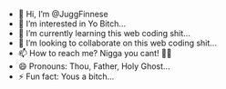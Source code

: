 - 👋 Hi, I’m @JuggFinnese
- 👀 I’m interested in Yo Bitch...
- 🌱 I’m currently learning this web coding shit...
- 💞️ I’m looking to collaborate on this web coding shit...
- 📫 How to reach me? Nigga you cant! 🙅‍♂️
- 😄 Pronouns: Thou, Father, Holy Ghost...
- ⚡ Fun fact: Yous a bitch...

<!---
JuggFinnese/JuggFinnese is a ✨ special ✨ repository because its `README.md` (this file) appears on your GitHub profile.
You can click the Preview link to take a look at your changes.
--->
